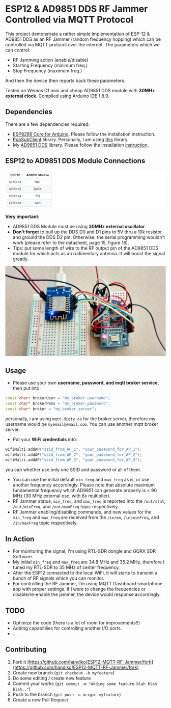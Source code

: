 # ESP12 & AD9851 DDS RF Jammer Controlled via MQTT Protocol
This project demonstrate a rather simple implementation of ESP-12 & AD9851 DDS as an RF Jammer (random frequency hopping) which can be controlled via MQTT protocol over the internet.
The parameters which we can control:
* RF Jamming action (enable/disable)
* Starting Frequency (minimum freq.)
* Stop Frequency (maximum freq.)

And then the device then reports back these parameters.

Tested on Wemos D1 mini and cheap AD9851 DDS module with **30MHz external clock**.
Compiled using Arduino IDE 1.8.9.

## Dependencies
There are a few dependencies required:
* [ESP8266 Core for Arduino](https://github.com/esp8266/Arduino). Please follow the installation instruction.
* [PubSubClient](https://github.com/knolleary/pubsubclient) library. Personally, I am using [this](https://github.com/knolleary/pubsubclient) library.
* My [AD9851 DDS](https://github.com/handiko/AD9851) library. Please follow the installation [instruction](https://github.com/handiko/AD9851#instalation).

## ESP12 to AD9851 DDS Module Connections
![](./table1.png)

**Very important:**
* AD9851 DDS Module must be using **30MHz external oscillator**.
* **Don't forget** to pull up the DDS D0 and D1 pins to 5V thru a 10k resistor and ground the DDS D2 pin. Otherwise, the serial programming wouldn't work (please refer to the datasheet, page 15, figure 18).
* Tips: put some length of wire to the RF output pin of the AD9851 DDS module for which acts as an rudimentary antenna. It will boost the signal greatly.

![](./photo1.jpg)

## Usage
* Please use your own **username, password, and mqtt broker service**, then put into:
```cpp
const char* brokerUser = "my_broker_username";
const char* brokerPass = "my_broker_password";
const char* broker = "my_broker_server";
```
personally, i am using `mqtt.dioty.co` for the broker server, therefore my username would be `myemail@email.com`. You can use another mqtt broker server.

* Put your **WiFi credentials** into:
```cpp
wifiMulti.addAP("ssid_from_AP_1", "your_password_for_AP_1");
wifiMulti.addAP("ssid_from_AP_2", "your_password_for_AP_2");
wifiMulti.addAP("ssid_from_AP_3", "your_password_for_AP_3");
```
you can whether use only one SSID and password or all of them.

* You can use the initial default `min_freq` and `max_freq` as is, or use another frequency accordingly. Please note that absolute maximum fundamental frequency which AD9851 can generate properly is < 90 MHz (30 MHz external osc. with 6x multiplier).
* RF Jammer status, `min_freq`, and `max_freq` is reported into the `/out/stat`, `/out/minFreq`, and `/out/maxFreq` topic respectively.
* RF Jammer enabling/disabling commands, and new values for the `min_freq` and `max_freq` are received from the `/in/en`, `/in/minFreq`, and `/in/maxFreq` topic respectively.

## In Action
* For monitoring the signal, I'm using RTL-SDR dongle and GQRX SDR Software.
* My initial `min_freq` and `max_freq` are 34.8 MHz and 35.2 MHz, therefore I tuned my RTL-SDR to 35 MHz of center frequency.
* After the ESP12 connected to the local WiFi, it will starts to transmit a bunch of RF signals which you can monitor.
* For controlling the RF Jammer, I'm using MQTT Dashboard smartphone app with proper settings. If I were to change the frequencies or disable/re-enable the jammer, the device would response accordingly.

## TODO
* Optimize the code (there is a lot of room for improvements!!)
* Adding capabitilies for controlling another I/O ports.
* ...

## Contributing
1. Fork it [https://github.com/handiko/ESP12-MQTT-RF-Jammer/fork](https://github.com/handiko/ESP12-MQTT-RF-Jammer/fork)
2. Create new branch (`git checkout -b myfeature`)
3. Do some editing / create new feature
4. Commit your works (`git commit -m "Adding some feature blah blah blah.."`)
5. Push to the branch (`git push -u origin myfeature`)
6. Create a new Pull Request
